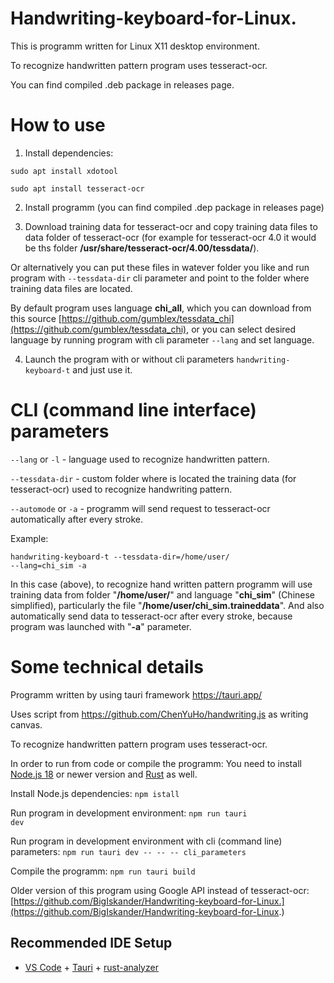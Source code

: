 # Handwriting-keyboard-for-Linux.

This is programm written for Linux X11 desktop environment.

To recognize handwritten pattern program uses tesseract-ocr.

You can find compiled .deb package in releases page.

# How to use

1) Install dependencies:

<code>sudo apt install xdotool</code>

<code>sudo apt install tesseract-ocr</code>

2) Install programm (you can find compiled .dep package in releases page)

3) Download training data for tesseract-ocr and copy training data files to data folder of tesseract-ocr (for example for tesseract-ocr 4.0 it would be ths folder <b>/usr/share/tesseract-ocr/4.00/tessdata/</b>).

Or alternatively you can put these files in watever folder you like and run program with <code>--tessdata-dir</code> cli parameter and point to the folder where training data files are located.

By default program uses language <b>chi_all</b>, which you can download from this source [https://github.com/gumblex/tessdata_chi](https://github.com/gumblex/tessdata_chi), or you can select desired language by running program with cli parameter <code>--lang</code> and set language.

4) Launch the program with or without cli parameters <code>handwriting-keyboard-t</code> and just use it.

# CLI (command line interface) parameters

<code>--lang</code> or <code>-l</code> - language used to recognize handwritten pattern.

<code>--tessdata-dir</code> - custom folder where is located the training data (for tesseract-ocr) used to recognize handwriting pattern.

<code>--automode</code> or <code>-a</code> - programm will send request to tesseract-ocr automatically after every stroke.

Example:

<code>handwriting-keyboard-t --tessdata-dir=/home/user/ --lang=chi_sim -a</code>

In this case (above), to recognize hand written pattern programm will use training data from folder "<b>/home/user/</b>" and language "<b>chi_sim</b>" (Chinese simplified), particularly the file "<b>/home/user/chi_sim.traineddata</b>". And also automatically send data to tesseract-ocr after every stroke, because program was launched with "<b>-a</b>" parameter.

# Some technical details

Programm written by using tauri framework https://tauri.app/

Uses script from https://github.com/ChenYuHo/handwriting.js as writing canvas.

To recognize handwritten pattern program uses tesseract-ocr.

In order to run from code or compile the programm: You need to install [Node.js 18](https://nodejs.org/en) or newer version and [Rust](https://www.rust-lang.org/) as well.

Install Node.js dependencies: <code>npm istall</code>

Run program in development environment: <code>npm run tauri dev</code>

Run program in development environment with cli (command line) parameters: <code>npm run tauri dev -- -- -- cli_parameters</code>

Compile the programm: <code>npm run tauri build</code>

Older version of this program using Google API instead of tesseract-ocr: [https://github.com/BigIskander/Handwriting-keyboard-for-Linux.](https://github.com/BigIskander/Handwriting-keyboard-for-Linux.)

## Recommended IDE Setup

- [VS Code](https://code.visualstudio.com/) + [Tauri](https://marketplace.visualstudio.com/items?itemName=tauri-apps.tauri-vscode) + [rust-analyzer](https://marketplace.visualstudio.com/items?itemName=rust-lang.rust-analyzer)
